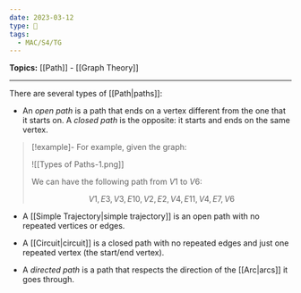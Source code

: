 ```yaml
---
date: 2023-03-12
type: 🧠
tags:
  - MAC/S4/TG
---
```


**Topics:** [[Path]] - [[Graph Theory]]

---

There are several types of [[Path|paths]]:

- An _open path_ is a path that ends on a vertex different from the one that it starts on. A _closed path_ is the opposite: it starts and ends on the same vertex.

> [!example]-
> For example, given the graph:
>
> ![[Types of Paths-1.png]]
>
> We can have the following path from $V1$ to $V6$:
>
> $$
> V1, E3, V3, E10, V2, E2, V4, E11, V4, E7, V6
> $$

- A [[Simple Trajectory|simple trajectory]] is an open path with no repeated vertices or edges.

- A [[Circuit|circuit]] is a closed path with no repeated edges and just one repeated vertex (the start/end vertex).

- A _directed path_ is a path that respects the direction of the [[Arc|arcs]] it goes through.
